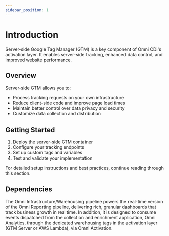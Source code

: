 ```yaml
---
sidebar_position: 1
---
```


# Introduction

Server-side Google Tag Manager (GTM) is a key component of Omni CDI's activation layer. It enables server-side tracking, enhanced data control, and improved website performance.

## Overview

Server-side GTM allows you to:
- Process tracking requests on your own infrastructure
- Reduce client-side code and improve page load times
- Maintain better control over data privacy and security
- Customize data collection and distribution

## Getting Started

1. Deploy the server-side GTM container
2. Configure your tracking endpoints
3. Set up custom tags and variables
4. Test and validate your implementation

For detailed setup instructions and best practices, continue reading through this section.

## Dependencies

The Omni Infrastructure/Warehousing pipeline powers the real-time version of the Omni Reporting pipeline, delivering rich, granular dashboards that track business growth in real time. In addition, it is designed to consume events dispatched from the collection and enrichment application, Omni Analytics, through the dedicated warehousing tags in the activation layer (GTM Server or AWS Lambda), via Omni Activation.

